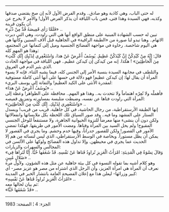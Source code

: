 ------------------------------------------------------------------------

له حتى الباب، وهي كاذبة وهو صادق.. وقدم الفرض الأول لأنه إن صح يقتضي
صدقها وكذبه، فهي السيدة وهذا فتى، فمن باب اللياقة أن يذكر الفرض الأول!
والأمر لا يخرج عن أن يكون قرينة.  
«فَلَمَّا رَأى قَمِيصَهُ قُدَّ مِنْ دُبُرٍ» ..  
تبين له حسب الشهادة المبنية على منطق الواقع أنها هي التي راودت، وهي التي
دبرت الاتهام.. وهنا تبدو لنا صورة من «الطبقة الراقية» في الجاهلية قبل
آلاف السنين وكأنها هي هي اليوم شاخصة. رخاوة في مواجهة الفضائح الجنسية
وميل إلى كتمانها عن المجتمع، وهذا هو المهم كله:  
«قالَ: إِنَّهُ مِنْ كَيْدِكُنَّ إِنَّ كَيْدَكُنَّ عَظِيمٌ. يُوسُفُ أَعْرِضْ عَنْ هذا، وَاسْتَغْفِرِي لِذَنْبِكِ إِنَّكِ
كُنْتِ مِنَ الْخاطِئِينَ» ! هكذا. إنه من كيدكن إن كيدكن عظيم.. فهي اللباقة في
مواجهة الحادث الذي يثير الدم في العروق.  
والتلطف في مجابهة السيدة بنسبة الأمر إلى الجنس كله، فيما يشبه الثناء.
فإنه لا يسوء المرأة أن يقال لها: إن كيدكن عظيم! فهو دلالة في حسها على
أنها أنثى كاملة مستوفية لمقدرة الأنثى على الكيد العظيم! والتفاتة إلى
يوسف البريء:  
«يُوسُفُ أَعْرِضْ عَنْ هذا» ..  
فأهملْه ولا تُعِرْه اهتماماً ولا تتحدث به.. وهذا هو المهم.. محافظة على
الظواهر! وعظة إلى المرأة التي راودت فتاها عن نفسه، وضبطت متلبسة بمساورته
وتمزيق قميصه:  
«وَاسْتَغْفِرِي لِذَنْبِكِ. إِنَّكِ كُنْتِ مِنَ الْخاطِئِينَ» ..  
إنها الطبقة الأرستقراطية، من رجال الحاشية، في كل جاهلية. قريب من قريب!
ويسدل الستار على المشهد وما فيه.. وقد صور السياق تلك اللحظة بكل
ملابساتها وانفعالاتها ولكن دون أن ينشىء منها معرضاً للنزوة الحيوانية
الجاهرة، ولا مستنقعاً للوحل الجنسي المقبوح! ولم يحل السيد بين المرأة
وفتاها. ومضت الأمور في طريقها. فهكذا تمضي الأمور في القصور! ولكن للقصور
جدراناً، وفيها خدم وحشم. وما يجري في القصور لا يمكن أن يظل مستوراً. وبخاصة
في الوسط الأرستقراطي، الذي ليس لنسائه من هم إلا الحديث عما يجري في
محيطهن. وإلا تداول هذه الفضائح ولوكها على الألسن في المجالس والسهرات
والزيارات:  
«وَقالَ نِسْوَةٌ فِي الْمَدِينَةِ: امْرَأَتُ الْعَزِيزِ تُراوِدُ فَتاها عَنْ نَفْسِهِ. قَدْ شَغَفَها حُبًّا.
إِنَّا لَنَراها فِي ضَلالٍ مُبِينٍ» ..  
وهو كلام أشبه بما تقوله النسوة في كل بيئة جاهلية عن مثل هذه الشؤون.
ولأول مرة نعرف أن المرأة هي امرأة العزيز، وأن الرجل الذي اشتراه من مصر
هو عزيز مصر- أي كبير وزرائها- ليعلن هذا مع إعلان الفضيحة العامة بانتشار
الخبر في المدينة:  
«امْرَأَتُ الْعَزِيزِ تُراوِدُ فَتاها عَنْ نَفْسِهِ» ..  
ثم بيان لحالها معه:  
«قَدْ شَغَفَها حُبًّا» ..

------------------------------------------------------------------------

الجزء: 4 ¦ الصفحة: 1983
